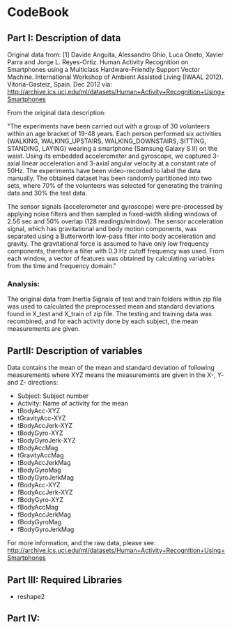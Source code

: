 CodeBook
========================================================

Part I: Description of data
-------------------------
Original data from: [1] Davide Anguita, Alessandro Ghio, Luca Oneto, Xavier Parra and Jorge L. Reyes-Ortiz. Human Activity Recognition on Smartphones using a Multiclass Hardware-Friendly Support Vector Machine. International Workshop of Ambient Assisted Living (IWAAL 2012). Vitoria-Gasteiz, Spain. Dec 2012
via: http://archive.ics.uci.edu/ml/datasets/Human+Activity+Recognition+Using+Smartphones

From the original data description:

"The experiments have been carried out with a group of 30 volunteers within an age bracket of 19-48 years. Each person performed six activities (WALKING, WALKING_UPSTAIRS, WALKING_DOWNSTAIRS, SITTING, STANDING, LAYING) wearing a smartphone (Samsung Galaxy S II) on the waist. Using its embedded accelerometer and gyroscope, we captured 3-axial linear acceleration and 3-axial angular velocity at a constant rate of 50Hz. The experiments have been video-recorded to label the data manually. The obtained dataset has been randomly partitioned into two sets, where 70% of the volunteers was selected for generating the training data and 30% the test data. 

The sensor signals (accelerometer and gyroscope) were pre-processed by applying noise filters and then sampled in fixed-width sliding windows of 2.56 sec and 50% overlap (128 readings/window). The sensor acceleration signal, which has gravitational and body motion components, was separated using a Butterworth low-pass filter into body acceleration and gravity. The gravitational force is assumed to have only low frequency components, therefore a filter with 0.3 Hz cutoff frequency was used. From each window, a vector of features was obtained by calculating variables from the time and frequency domain."

### Analysis:
The original data from Inertia Signals of test and train folders within zip file was used to calculated the preprocessed mean and standard deviations found in X_test and X_train of zip file.  The testing and training data was recombined, and for each activity done by each subject, the mean measurements are given.

PartII: Description of variables
-------------------------
Data contains the mean of the mean and standard deviation of following measurements where XYZ means the measurements are given in the X-, Y- and Z- directions:
 
 - Subject: Subject number
 - Activity: Name of activity for the mean
 - tBodyAcc-XYZ
 - tGravityAcc-XYZ
 - tBodyAccJerk-XYZ
 - tBodyGyro-XYZ
 - tBodyGyroJerk-XYZ
 - tBodyAccMag
 - tGravityAccMag
 - tBodyAccJerkMag
 - tBodyGyroMag
 - tBodyGyroJerkMag
 - fBodyAcc-XYZ
 - fBodyAccJerk-XYZ
 - fBodyGyro-XYZ
 - fBodyAccMag
 - fBodyAccJerkMag
 - fBodyGyroMag
 - fBodyGyroJerkMag

For more information, and the raw data, please see: http://archive.ics.uci.edu/ml/datasets/Human+Activity+Recognition+Using+Smartphones

Part III: Required Libraries
-------------------------
- reshape2

Part IV:
-------------------------


